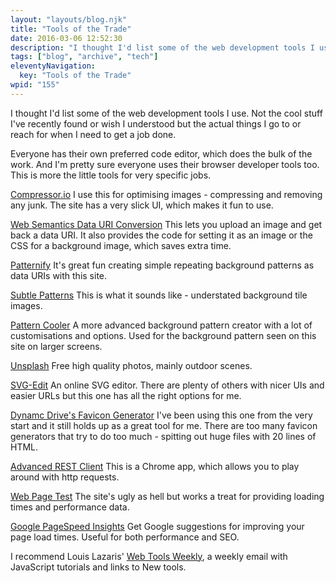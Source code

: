 ```yaml
---
layout: "layouts/blog.njk"
title: "Tools of the Trade"
date: 2016-03-06 12:52:30
description: "I thought I'd list some of the web development tools I use"
tags: ["blog", "archive", "tech"]
eleventyNavigation:
  key: "Tools of the Trade"
wpid: "155"
---
```


I thought I'd list some of the web development tools I use. Not the cool stuff I've recently found or wish I understood but the actual things I go to or reach for when I need to get a job done.

Everyone has their own preferred code editor, which does the bulk of the work. And I'm pretty sure everyone uses their browser developer tools too. This is more the little tools for very specific jobs.

<a href="https://compressor.io/compress" target="_blank">Compressor.io</a>
I use this for optimising images - compressing and removing any junk. The site has a very slick UI, which makes it fun to use.

<a href="http://websemantics.co.uk/online_tools/image_to_data_uri_convertor/" target="_blank">Web Semantics Data URI Conversion</a>
This lets you upload an image and get back a data URI. It also provides the code for setting it as an image or the CSS for a background image, which saves extra time.

<a href="http://www.patternify.com/" target="_blank">Patternify</a>
It's great fun creating simple repeating background patterns as data URIs with this site.

<a href="http://subtlepatterns.com/" target="_blank">Subtle Patterns</a>
This is what it sounds like - understated background tile images.

<a href="http://www.patterncooler.com/" target="_blank">Pattern Cooler</a>
A more advanced background pattern creator with a lot of customisations and options. Used for the background pattern seen on this site on larger screens.

<a href="https://unsplash.com/" target="_blank">Unsplash</a>
Free high quality photos, mainly outdoor scenes.

<a href="http://svg-edit.googlecode.com/svn-history/r1771/trunk/editor/svg-editor.html" target="_blank">SVG-Edit</a>
An online SVG editor. There are plenty of others with nicer UIs and easier URLs but this one has all the right options for me.

<a href="http://tools.dynamicdrive.com/favicon/" target="_blank">Dynamc Drive's Favicon Generator</a>
I've been using this one from the very start and it still holds up as a great tool for me. There are too many favicon generators that try to do too much - spitting out huge files with 20 lines of HTML.

<a href="https://chrome.google.com/webstore/detail/advanced-rest-client/hgmloofddffdnphfgcellkdfbfbjeloo" target="_blank">Advanced REST Client</a>
This is a Chrome app, which allows you to play around with http requests.

<a href="http://www.webpagetest.org/" target="_blank">Web Page Test</a>
The site's ugly as hell but works a treat for providing loading times and performance data.

<a href="https://developers.google.com/speed/pagespeed/insights/" target="_blank">Google PageSpeed Insights</a>
Get Google suggestions for improving your page load times. Useful for both performance and SEO.

I recommend Louis Lazaris' <a href="http://webtoolsweekly.com/" target="_blank">Web Tools Weekly</a>, a weekly email with JavaScript tutorials and links to New tools.
